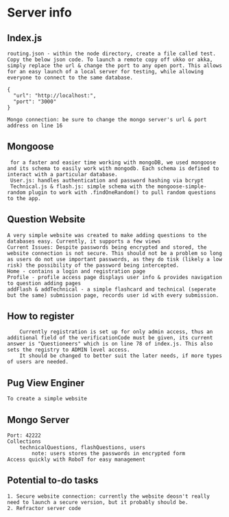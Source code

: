 # Server info

## Index.js
	routing.json - within the node directory, create a file called test. Copy the below json code. To launch a remote copy off ukko or akka, simply replace the url & change the port to any open port. This allows for an easy launch of a local server for testing, while allowing everyone to connect to the same database.
```
{
  "url": "http://localhost:",
  "port": "3000"
}
```
	Mongo connection: be sure to change the mongo server's url & port address on line 16

## Mongoose
	 for a faster and easier time working with mongoDB, we used mongoose and its schema to easily work with mongodb. Each schema is defined to interact with a particular database.
	 User.js: handles authentication and password hashing via bcrypt
	 Technical.js & flash.js: simple schema with the mongoose-simple-random plugin to work with .findOneRandom() to pull random questions to the app.

## Question Website
	A very simple website was created to make adding questions to the databases easy. Currently, it supports a few views
	Current Issues: Despite passwords being encrypted and stored, the website connection is not secure. This should not be a problem so long as users do not use important passwords, as they do tisk (likely a low risk) the possibility of the password being intercepted.
	Home - contains a login and registration page
	Profile - profile access page displays user info & provides navigation to question adding pages
	addFlash & addTechnical - a simple flashcard and technical (seperate but the same) submission page, records user id with every submission.


## How to register
		Currently registration is set up for only admin access, thus an additional field of the verificationCode must be given, its current answer is "Questioneers" which is on line 78 of index.js. This also sets the registry to ADMIN level access.
		It should be changed to better suit the later needs, if more types of users are needed.

## Pug View Enginer
	To create a simple website

## Mongo Server
	Port: 42222
	Collections
		technicalQuestions, flashQuestions, users
			note: users stores the passwords in encrypted form
	Access quickly with RoboT for easy management

## Potential to-do tasks
	1. Secure website connection: currently the website deosn't really need to launch a secure version, but it probably should be.
	2. Refractor server code